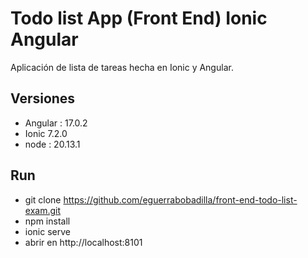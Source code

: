 # Todo list App (Front End) Ionic Angular
  Aplicación de lista de tareas hecha en Ionic y Angular.

  


## Versiones 
- Angular : 17.0.2
- Ionic 7.2.0
- node : 20.13.1



## Run


- git clone https://github.com/eguerrabobadilla/front-end-todo-list-exam.git
- npm install
- ionic serve
- abrir en  http://localhost:8101
